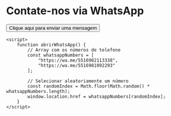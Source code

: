<!DOCTYPE html>
<html lang="pt-BR">
<head>
    <meta charset="UTF-8">
    <meta name="viewport" content="width=device-width, initial-scale=1.0">
    <title>Contato via WhatsApp</title>
</head>
<body>
    <h1>Contate-nos via WhatsApp</h1>
    <button onclick="abrirWhatsApp()">Clique aqui para enviar uma mensagem</button>

    <script>
        function abrirWhatsApp() {
            // Array com os números de telefone
            const whatsappNumbers = [
                "https://wa.me/5516982113338",
                "https://wa.me/5516981092293"
            ];

            // Selecionar aleatoriamente um número
            const randomIndex = Math.floor(Math.random() * whatsappNumbers.length);
            window.location.href = whatsappNumbers[randomIndex];
        }
    </script>
</body>
</html>
